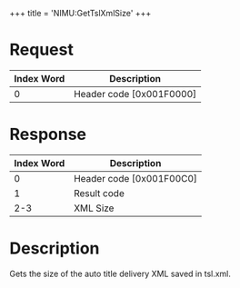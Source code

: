 +++
title = 'NIMU:GetTslXmlSize'
+++

# Request

| Index Word | Description                |
|------------|----------------------------|
| 0          | Header code \[0x001F0000\] |

# Response

| Index Word | Description                |
|------------|----------------------------|
| 0          | Header code \[0x001F00C0\] |
| 1          | Result code                |
| 2-3        | XML Size                   |

# Description

Gets the size of the auto title delivery XML saved in tsl.xml.